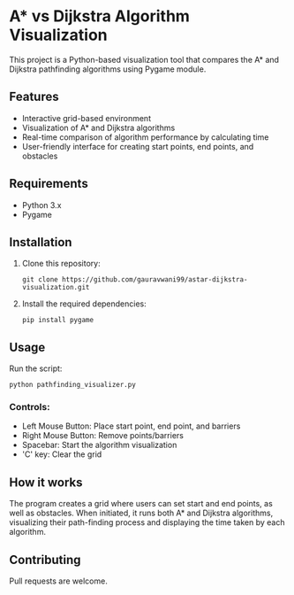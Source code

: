 # A* vs Dijkstra Algorithm Visualization

This project is a Python-based visualization tool that compares the A* and Dijkstra pathfinding algorithms using Pygame module.

## Features

- Interactive grid-based environment
- Visualization of A* and Dijkstra algorithms
- Real-time comparison of algorithm performance by calculating time
- User-friendly interface for creating start points, end points, and obstacles

## Requirements

- Python 3.x
- Pygame

## Installation

1. Clone this repository:
   ```
   git clone https://github.com/gauravwani99/astar-dijkstra-visualization.git
   ```
2. Install the required dependencies:
   ```
   pip install pygame
   ```

## Usage

Run the script:
```
python pathfinding_visualizer.py
```

### Controls:
- Left Mouse Button: Place start point, end point, and barriers
- Right Mouse Button: Remove points/barriers
- Spacebar: Start the algorithm visualization
- 'C' key: Clear the grid

## How it works

The program creates a grid where users can set start and end points, as well as obstacles. When initiated, it runs both A* and Dijkstra algorithms, visualizing their path-finding process and displaying the time taken by each algorithm.

## Contributing

Pull requests are welcome.


